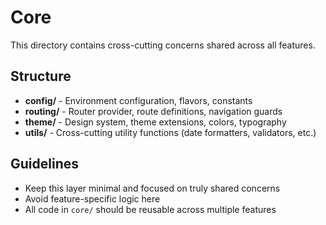 # Core

This directory contains cross-cutting concerns shared across all features.

## Structure

- **config/** - Environment configuration, flavors, constants
- **routing/** - Router provider, route definitions, navigation guards
- **theme/** - Design system, theme extensions, colors, typography
- **utils/** - Cross-cutting utility functions (date formatters, validators, etc.)

## Guidelines

- Keep this layer minimal and focused on truly shared concerns
- Avoid feature-specific logic here
- All code in `core/` should be reusable across multiple features

